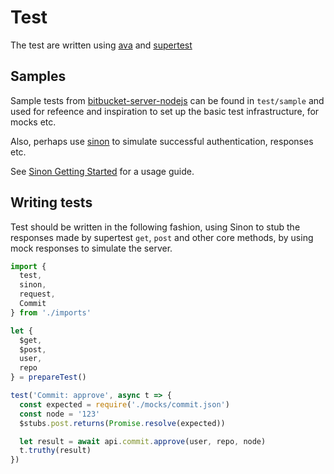 # Test

The test are written using [ava]() and [supertest]()

## Samples

Sample tests from [bitbucket-server-nodejs](https://github.com/sternba/bitbucket-server-nodejs) can be found in `test/sample` and used for refeence and inspiration to set up the basic test infrastructure, for mocks etc.

Also, perhaps use [sinon](http://sinonjs.org/) to simulate successful authentication, responses etc.

See [Sinon Getting Started](http://sinonjs.org/#get-started) for a usage guide.

## Writing tests

Test should be written in the following fashion, using Sinon to stub the responses made by supertest `get`, `post` and other core methods, by using mock responses to simulate the server.

```js
import {
  test,
  sinon,
  request,
  Commit
} from './imports'

let {
  $get,
  $post,
  user,
  repo
} = prepareTest()

test('Commit: approve', async t => {
  const expected = require('./mocks/commit.json')
  const node = '123'
  $stubs.post.returns(Promise.resolve(expected))

  let result = await api.commit.approve(user, repo, node)
  t.truthy(result)
})
```
